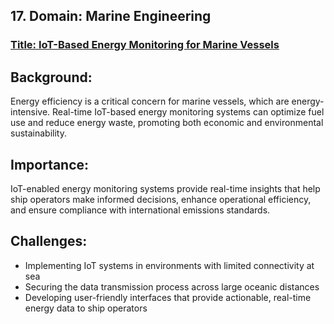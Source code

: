 ## 17. Domain: Marine Engineering  
### <ins>Title: IoT-Based Energy Monitoring for Marine Vessels</ins>

## Background:  
Energy efficiency is a critical concern for marine vessels, which are energy-intensive. Real-time IoT-based energy monitoring systems can optimize fuel use and reduce energy waste, promoting both economic and environmental sustainability.

## Importance:  
IoT-enabled energy monitoring systems provide real-time insights that help ship operators make informed decisions, enhance operational efficiency, and ensure compliance with international emissions standards.

## Challenges:  
- Implementing IoT systems in environments with limited connectivity at sea  
- Securing the data transmission process across large oceanic distances  
- Developing user-friendly interfaces that provide actionable, real-time energy data to ship operators  
